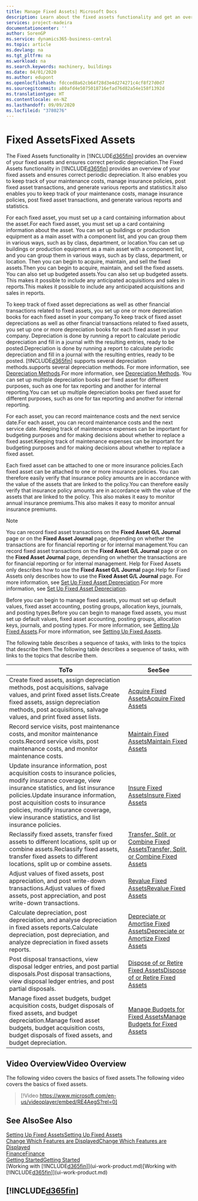 ```yaml
---
title: Manage Fixed Assets| Microsoft Docs
description: Learn about the fixed assets functionality and get an overview of how to work with fixed assets.
services: project-madeira
documentationcenter: ''
author: SorenGP
ms.service: dynamics365-business-central
ms.topic: article
ms.devlang: na
ms.tgt_pltfrm: na
ms.workload: na
ms.search.keywords: machinery, buildings
ms.date: 04/01/2020
ms.author: edupont
ms.openlocfilehash: fdcced8a62cb64f28d3e4d274271c4cf8f27d0d7
ms.sourcegitcommit: a80afd4e5075018716efad76d82a54e158f1392d
ms.translationtype: HT
ms.contentlocale: en-NZ
ms.lasthandoff: 09/09/2020
ms.locfileid: "3780276"
---
```

# <a name="fixed-assets"></a><span data-ttu-id="31f1d-103">Fixed Assets</span><span class="sxs-lookup"><span data-stu-id="31f1d-103">Fixed Assets</span></span>
<span data-ttu-id="31f1d-104">The Fixed Assets functionality in [!INCLUDE[d365fin](includes/d365fin_md.md)] provides an overview of your fixed assets and ensures correct periodic depreciation.</span><span class="sxs-lookup"><span data-stu-id="31f1d-104">The Fixed Assets functionality in [!INCLUDE[d365fin](includes/d365fin_md.md)] provides an overview of your fixed assets and ensures correct periodic depreciation.</span></span> <span data-ttu-id="31f1d-105">It also enables you to keep track of your maintenance costs, manage insurance policies, post fixed asset transactions, and generate various reports and statistics.</span><span class="sxs-lookup"><span data-stu-id="31f1d-105">It also enables you to keep track of your maintenance costs, manage insurance policies, post fixed asset transactions, and generate various reports and statistics.</span></span>

<span data-ttu-id="31f1d-106">For each fixed asset, you must set up a card containing information about the asset.</span><span class="sxs-lookup"><span data-stu-id="31f1d-106">For each fixed asset, you must set up a card containing information about the asset.</span></span> <span data-ttu-id="31f1d-107">You can set up buildings or production equipment as a main asset with a component list, and you can group them in various ways, such as by class, department, or location.</span><span class="sxs-lookup"><span data-stu-id="31f1d-107">You can set up buildings or production equipment as a main asset with a component list, and you can group them in various ways, such as by class, department, or location.</span></span> <span data-ttu-id="31f1d-108">Then you can begin to acquire, maintain, and sell the fixed assets.</span><span class="sxs-lookup"><span data-stu-id="31f1d-108">Then you can begin to acquire, maintain, and sell the fixed assets.</span></span> <span data-ttu-id="31f1d-109">You can also set up budgeted assets.</span><span class="sxs-lookup"><span data-stu-id="31f1d-109">You can also set up budgeted assets.</span></span> <span data-ttu-id="31f1d-110">This makes it possible to include any anticipated acquisitions and sales in reports.</span><span class="sxs-lookup"><span data-stu-id="31f1d-110">This makes it possible to include any anticipated acquisitions and sales in reports.</span></span>

<span data-ttu-id="31f1d-111">To keep track of fixed asset depreciations as well as other financial transactions related to fixed assets, you set up one or more depreciation books for each fixed asset in your company.</span><span class="sxs-lookup"><span data-stu-id="31f1d-111">To keep track of fixed asset depreciations as well as other financial transactions related to fixed assets, you set up one or more depreciation books for each fixed asset in your company.</span></span> <span data-ttu-id="31f1d-112">Depreciation is done by running a report to calculate periodic depreciation and fill in a journal with the resulting entries, ready to be posted.</span><span class="sxs-lookup"><span data-stu-id="31f1d-112">Depreciation is done by running a report to calculate periodic depreciation and fill in a journal with the resulting entries, ready to be posted.</span></span> [!INCLUDE[d365fin](includes/d365fin_md.md)] <span data-ttu-id="31f1d-113">supports several depreciation methods.</span><span class="sxs-lookup"><span data-stu-id="31f1d-113">supports several depreciation methods.</span></span> <span data-ttu-id="31f1d-114">For more information, see [Depreciation Methods](fa-depreciation-methods.md).</span><span class="sxs-lookup"><span data-stu-id="31f1d-114">For more information, see [Depreciation Methods](fa-depreciation-methods.md).</span></span> <span data-ttu-id="31f1d-115">You can set up multiple depreciation books per fixed asset for different purposes, such as one for tax reporting and another for internal reporting.</span><span class="sxs-lookup"><span data-stu-id="31f1d-115">You can set up multiple depreciation books per fixed asset for different purposes, such as one for tax reporting and another for internal reporting.</span></span>

<span data-ttu-id="31f1d-116">For each asset, you can record maintenance costs and the next service date.</span><span class="sxs-lookup"><span data-stu-id="31f1d-116">For each asset, you can record maintenance costs and the next service date.</span></span> <span data-ttu-id="31f1d-117">Keeping track of maintenance expenses can be important for budgeting purposes and for making decisions about whether to replace a fixed asset.</span><span class="sxs-lookup"><span data-stu-id="31f1d-117">Keeping track of maintenance expenses can be important for budgeting purposes and for making decisions about whether to replace a fixed asset.</span></span>

<span data-ttu-id="31f1d-118">Each fixed asset can be attached to one or more insurance policies.</span><span class="sxs-lookup"><span data-stu-id="31f1d-118">Each fixed asset can be attached to one or more insurance policies.</span></span> <span data-ttu-id="31f1d-119">You can therefore easily verify that insurance policy amounts are in accordance with the value of the assets that are linked to the policy.</span><span class="sxs-lookup"><span data-stu-id="31f1d-119">You can therefore easily verify that insurance policy amounts are in accordance with the value of the assets that are linked to the policy.</span></span> <span data-ttu-id="31f1d-120">This also makes it easy to monitor annual insurance premiums.</span><span class="sxs-lookup"><span data-stu-id="31f1d-120">This also makes it easy to monitor annual insurance premiums.</span></span>

> [!NOTE]  
>   <span data-ttu-id="31f1d-121">You can record fixed asset transactions on the **Fixed Asset G/L Journal** page or on the **Fixed Asset Journal** page, depending on whether the transactions are for financial reporting or for internal management.</span><span class="sxs-lookup"><span data-stu-id="31f1d-121">You can record fixed asset transactions on the **Fixed Asset G/L Journal** page or on the **Fixed Asset Journal** page, depending on whether the transactions are for financial reporting or for internal management.</span></span> <span data-ttu-id="31f1d-122">Help for Fixed Assets only describes how to use the **Fixed Asset G/L Journal** page.</span><span class="sxs-lookup"><span data-stu-id="31f1d-122">Help for Fixed Assets only describes how to use the **Fixed Asset G/L Journal** page.</span></span> <span data-ttu-id="31f1d-123">For more information, see [Set Up Fixed Asset Depreciation](fa-how-setup-depreciation.md).</span><span class="sxs-lookup"><span data-stu-id="31f1d-123">For more information, see [Set Up Fixed Asset Depreciation](fa-how-setup-depreciation.md).</span></span>

<span data-ttu-id="31f1d-124">Before you can begin to manage fixed assets, you must set up default values, fixed asset accounting, posting groups, allocation keys, journals, and posting types.</span><span class="sxs-lookup"><span data-stu-id="31f1d-124">Before you can begin to manage fixed assets, you must set up default values, fixed asset accounting, posting groups, allocation keys, journals, and posting types.</span></span> <span data-ttu-id="31f1d-125">For more information, see [Setting Up Fixed Assets](fa-setup.md).</span><span class="sxs-lookup"><span data-stu-id="31f1d-125">For more information, see [Setting Up Fixed Assets](fa-setup.md).</span></span>

<span data-ttu-id="31f1d-126">The following table describes a sequence of tasks, with links to the topics that describe them.</span><span class="sxs-lookup"><span data-stu-id="31f1d-126">The following table describes a sequence of tasks, with links to the topics that describe them.</span></span>

| <span data-ttu-id="31f1d-127">To</span><span class="sxs-lookup"><span data-stu-id="31f1d-127">To</span></span> | <span data-ttu-id="31f1d-128">See</span><span class="sxs-lookup"><span data-stu-id="31f1d-128">See</span></span> |
| --- | --- |
| <span data-ttu-id="31f1d-129">Create fixed assets, assign depreciation methods, post acquisitions, salvage values, and print fixed asset lists.</span><span class="sxs-lookup"><span data-stu-id="31f1d-129">Create fixed assets, assign depreciation methods, post acquisitions, salvage values, and print fixed asset lists.</span></span> |[<span data-ttu-id="31f1d-130">Acquire Fixed Assets</span><span class="sxs-lookup"><span data-stu-id="31f1d-130">Acquire Fixed Assets</span></span>](fa-how-acquire.md) |
| <span data-ttu-id="31f1d-131">Record service visits, post maintenance costs, and monitor maintenance costs.</span><span class="sxs-lookup"><span data-stu-id="31f1d-131">Record service visits, post maintenance costs, and monitor maintenance costs.</span></span> |[<span data-ttu-id="31f1d-132">Maintain Fixed Assets</span><span class="sxs-lookup"><span data-stu-id="31f1d-132">Maintain Fixed Assets</span></span>](fa-how-maintain.md) |
| <span data-ttu-id="31f1d-133">Update insurance information, post acquisition costs to insurance policies, modify insurance coverage, view insurance statistics, and list insurance policies.</span><span class="sxs-lookup"><span data-stu-id="31f1d-133">Update insurance information, post acquisition costs to insurance policies, modify insurance coverage, view insurance statistics, and list insurance policies.</span></span> |[<span data-ttu-id="31f1d-134">Insure Fixed Assets</span><span class="sxs-lookup"><span data-stu-id="31f1d-134">Insure Fixed Assets</span></span>](fa-how-insure.md) |
| <span data-ttu-id="31f1d-135">Reclassify fixed assets, transfer fixed assets to different locations, split up or combine assets.</span><span class="sxs-lookup"><span data-stu-id="31f1d-135">Reclassify fixed assets, transfer fixed assets to different locations, split up or combine assets.</span></span> |[<span data-ttu-id="31f1d-136">Transfer, Split, or Combine Fixed Assets</span><span class="sxs-lookup"><span data-stu-id="31f1d-136">Transfer, Split, or Combine Fixed Assets</span></span>](fa-how-trans-split-combine.md) |
| <span data-ttu-id="31f1d-137">Adjust values of fixed assets, post appreciation, and post write-down transactions.</span><span class="sxs-lookup"><span data-stu-id="31f1d-137">Adjust values of fixed assets, post appreciation, and post write-down transactions.</span></span> |[<span data-ttu-id="31f1d-138">Revalue Fixed Assets</span><span class="sxs-lookup"><span data-stu-id="31f1d-138">Revalue Fixed Assets</span></span>](fa-how-revalue.md) |
| <span data-ttu-id="31f1d-139">Calculate depreciation, post depreciation, and analyse depreciation in fixed assets reports.</span><span class="sxs-lookup"><span data-stu-id="31f1d-139">Calculate depreciation, post depreciation, and  analyze depreciation in fixed assets reports.</span></span> |[<span data-ttu-id="31f1d-140">Depreciate or Amortise Fixed Assets</span><span class="sxs-lookup"><span data-stu-id="31f1d-140">Depreciate or Amortize Fixed Assets</span></span>](fa-how-depreciate-amortize.md) |
| <span data-ttu-id="31f1d-141">Post disposal transactions, view disposal ledger entries, and post partial disposals.</span><span class="sxs-lookup"><span data-stu-id="31f1d-141">Post disposal transactions, view disposal ledger entries, and post partial disposals.</span></span> |[<span data-ttu-id="31f1d-142">Dispose of or Retire Fixed Assets</span><span class="sxs-lookup"><span data-stu-id="31f1d-142">Dispose of or Retire Fixed Assets</span></span>](fa-how-dispose-retire.md) |
| <span data-ttu-id="31f1d-143">Manage fixed asset budgets, budget acquisition costs, budget disposals of fixed assets, and budget depreciation.</span><span class="sxs-lookup"><span data-stu-id="31f1d-143">Manage fixed asset budgets, budget acquisition costs, budget disposals of fixed assets, and budget depreciation.</span></span> |[<span data-ttu-id="31f1d-144">Manage Budgets for Fixed Assets</span><span class="sxs-lookup"><span data-stu-id="31f1d-144">Manage Budgets for Fixed Assets</span></span>](fa-how-manage-budgets.md) |

## <a name="video-overview"></a><span data-ttu-id="31f1d-145">Video Overview</span><span class="sxs-lookup"><span data-stu-id="31f1d-145">Video Overview</span></span>
<span data-ttu-id="31f1d-146">The following video covers the basics of fixed assets.</span><span class="sxs-lookup"><span data-stu-id="31f1d-146">The following video covers the basics of fixed assets.</span></span>

> [!Video https://www.microsoft.com/en-us/videoplayer/embed/RE4AegS?rel=0]

## <a name="see-also"></a><span data-ttu-id="31f1d-147">See Also</span><span class="sxs-lookup"><span data-stu-id="31f1d-147">See Also</span></span>
[<span data-ttu-id="31f1d-148">Setting Up Fixed Assets</span><span class="sxs-lookup"><span data-stu-id="31f1d-148">Setting Up Fixed Assets</span></span>](fa-setup.md)  
[<span data-ttu-id="31f1d-149">Change Which Features are Displayed</span><span class="sxs-lookup"><span data-stu-id="31f1d-149">Change Which Features are Displayed</span></span>](ui-experiences.md)  
[<span data-ttu-id="31f1d-150">Finance</span><span class="sxs-lookup"><span data-stu-id="31f1d-150">Finance</span></span>](finance.md)  
[<span data-ttu-id="31f1d-151">Getting Started</span><span class="sxs-lookup"><span data-stu-id="31f1d-151">Getting Started</span></span>](product-get-started.md)  
<span data-ttu-id="31f1d-152">[Working with [!INCLUDE[d365fin](includes/d365fin_md.md)]](ui-work-product.md)</span><span class="sxs-lookup"><span data-stu-id="31f1d-152">[Working with [!INCLUDE[d365fin](includes/d365fin_md.md)]](ui-work-product.md)</span></span>

## [!INCLUDE[d365fin](includes/free_trial_md.md)]  
 
